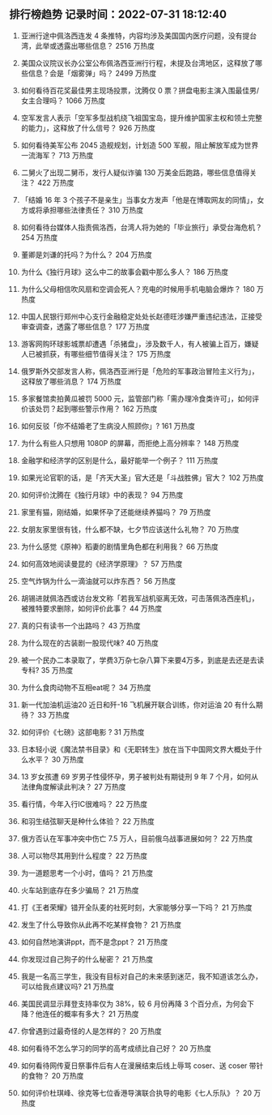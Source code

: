 
## 排行榜趋势 记录时间：2022-07-31 18:12:40
  
  1. 亚洲行途中佩洛西连发 4 条推特，内容均涉及美国国内医疗问题，没有提台湾，此举或透露出哪些信息？ 2516 万热度
    
  2. 美国众议院议长办公室公布佩洛西亚洲行行程，未提及台湾地区，这释放了哪些信息？会是「烟雾弹」吗？ 2499 万热度
    
  3. 如何看待百花奖最佳男主现场投票，沈腾仅 0 票？拼盘电影主演入围最佳男/女主合理吗？ 1066 万热度
    
  4. 空军发言人表示「空军多型战机绕飞祖国宝岛，提升维护国家主权和领土完整的能力」，这释放了什么信号？ 926 万热度
    
  5. 如何看待美军公布 2045 造舰规划，计划造 500 军舰，阻止解放军成为世界一流海军？ 713 万热度
    
  6. 二舅火了出现二舅币，发行人疑似诈骗 130 万美金后跑路，哪些信息值得关注？ 422 万热度
    
  7. 「结婚 16 年 3 个孩子不是亲生」当事女方发声「他是在博取网友的同情」，女方或将承担哪些法律责任？ 310 万热度
    
  8. 如何看待台媒体人指责佩洛西，台湾人将为她的「毕业旅行」承受台海危机？ 254 万热度
    
  9. 董卿是刘谦的托吗？为什么？ 204 万热度
    
  10. 为什么《独行月球》这么中二的故事会戳中那么多人？ 186 万热度
    
  11. 为什么父母相信吹风扇和空调会死人？充电的时候用手机电脑会爆炸？ 180 万热度
    
  12. 中国人民银行郑州中心支行金融稳定处处长赵德旺涉嫌严重违纪违法，正接受审查调查，透露了哪些信息？ 177 万热度
    
  13. 游客网购环球影城票却遭遇「杀猪盘」，涉及数千人，有人被骗上百万，嫌疑人已被抓获，有哪些细节值得关注？ 175 万热度
    
  14. 俄罗斯外交部发言人称，佩洛西亚洲行是「危险的军事政治冒险主义行为」，这释放了哪些消息？ 174 万热度
    
  15. 多家餐馆卖拍黄瓜被罚 5000 元，监管部门称「需办理冷食类许可」，如何评价该处罚？起到哪些警示作用？ 162 万热度
    
  16. 如何反驳「你不结婚老了生病没人照顾你」? 161 万热度
    
  17. 为什么有些人只想用 1080P 的屏幕，而拒绝上高分辨率？ 148 万热度
    
  18. 金融学和经济学的区别是什么，最好能举一个例子？ 111 万热度
    
  19. 如果光论官职的话，是「齐天大圣」官大还是「斗战胜佛」官大？ 102 万热度
    
  20. 如何评价沈腾在《独行月球》中的表现？ 94 万热度
    
  21. 家里有猫，刚结婚，如果怀孕了还能继续养猫吗？ 79 万热度
    
  22. 女朋友家里很有钱，什么都不缺，七夕节应该送什么礼物？ 70 万热度
    
  23. 为什么感觉《原神》稻妻的剧情里角色都在利用我？ 66 万热度
    
  24. 如何高效地阅读曼昆的《经济学原理》？ 57 万热度
    
  25. 空气炸锅为什么一滴油就可以炸东西？ 56 万热度
    
  26. 胡锡进就佩洛西或访台发文称「若我军战机驱离无效，可击落佩洛西座机」，被推特要求删除，如何评价此事？ 44 万热度
    
  27. 真的只有读书一个出路吗？ 43 万热度
    
  28. 为什么现在的古装剧一股现代味? 40 万热度
    
  29. 被一个民办二本录取了，学费3万杂七杂八算下来要4万多，到底是去还是去读专科? 35 万热度
    
  30. 为什么食肉动物不互相eat呢？ 34 万热度
    
  31. 新一代加油机运油20 近日和歼-16 飞机展开联合训练，你对运油 20 有什么期待？ 33 万热度
    
  32. 如何评价《七磅》这部电影 ? 31 万热度
    
  33. 日本轻小说《魔法禁书目录》和《无职转生》放在当下中国网文界大概处于什么水平？ 30 万热度
    
  34. 13 岁女孩遭 69 岁男子性侵怀孕，男子被判处有期徒刑 9 年 7 个月，如何从法律角度解读此判决？ 27 万热度
    
  35. 看行情，今年入行IC很难吗？ 22 万热度
    
  36. 和羽生结弦聊天是种什么体验？ 22 万热度
    
  37. 俄方否认在军事冲突中伤亡 7.5 万人，目前俄乌战事进展如何？ 22 万热度
    
  38. 人可以物尽其用到什么程度？ 22 万热度
    
  39. 为一道题思考一个小时，值吗？ 21 万热度
    
  40. 火车站到底存在多少骗局？ 21 万热度
    
  41. 打《王者荣耀》错开全队麦的社死时刻，大家能够分享一下吗？ 21 万热度
    
  42. 发生了什么导致你从此再不吃某样食物？ 21 万热度
    
  43. 如何自然地演讲ppt，而不是念ppt？ 21 万热度
    
  44. 你发现过自己狗子的什么秘密？ 21 万热度
    
  45. 我是一名高三学生，我没有目标对自己的未来感到迷茫，我不知道该怎么办，可以给我点建议吗? 21 万热度
    
  46. 美国民调显示拜登支持率仅为 38%，较 6 月份再降 3 个百分点，为何会下降？他连任的概率有多大？ 21 万热度
    
  47. 你曾遇到过最奇怪的人是怎样的？ 20 万热度
    
  48. 如何看待不怎么学习的同学的高考成绩比自己好？ 20 万热度
    
  49. 如何看待网传夏日祭事件后有人在漫展结束后线上辱骂 coser、送 coser 带针的食物？ 20 万热度
    
  50. 如何评价杜琪峰、徐克等七位香港导演联合执导的电影《七人乐队》？ 20 万热度
    